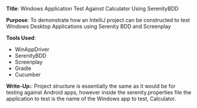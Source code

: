 **Title**: Windows Application Test Against Calculator Using SerenityBDD

**Purpose**: To demonstrate how an IntelliJ project can be constructed to test Windows Desktop Applications using Serenity BDD and Screenplay

**Tools Used**: 
- WinAppDriver
- SerenityBDD
- Screenplay
- Gradle
- Cucumber

**Write-Up:**:
Project structure is essentially the same as it would be for testing against Android apps, however inside the serenity.properties file the application to test is the name of the Windows app to test, Calculator.
